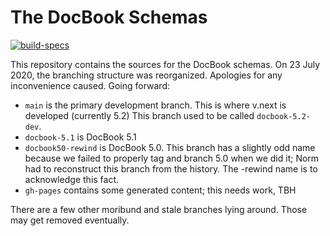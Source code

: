 # The DocBook Schemas

[![build-specs](https://github.com/docbook/docbook/actions/workflows/build-branch.yml/badge.svg)](https://github.com/docbook/docbook/actions/workflows/build-branch.yml)

This repository contains the sources for the DocBook schemas. On 23
July 2020, the branching structure was reorganized. Apologies for any
inconvenience caused. Going forward:

* `main` is the primary development branch. This is where v.next is developed (currently 5.2)
  This branch used to be called `docbook-5.2-dev`.
* `docbook-5.1` is DocBook 5.1
* `docbook50-rewind` is DocBook 5.0. This branch has a slightly odd name because we failed to
  properly tag and branch 5.0 when we did it; Norm had to reconstruct this branch from the history.
  The -rewind name is to acknowledge this fact.
* `gh-pages` contains some generated content; this needs work, TBH

There are a few other moribund and stale branches lying around. Those may get removed
eventually.
